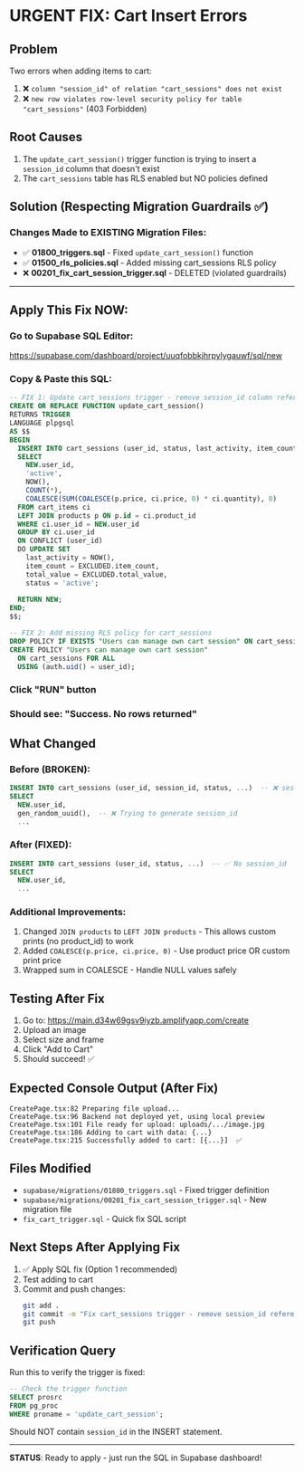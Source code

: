 # URGENT FIX: Cart Insert Errors

## Problem
Two errors when adding items to cart:
1. ❌ `column "session_id" of relation "cart_sessions" does not exist`
2. ❌ `new row violates row-level security policy for table "cart_sessions"` (403 Forbidden)

## Root Causes
1. The `update_cart_session()` trigger function is trying to insert a `session_id` column that doesn't exist
2. The `cart_sessions` table has RLS enabled but NO policies defined

## Solution (Respecting Migration Guardrails ✅)

### Changes Made to EXISTING Migration Files:
- ✅ **01800_triggers.sql** - Fixed `update_cart_session()` function
- ✅ **01500_rls_policies.sql** - Added missing cart_sessions RLS policy
- ❌ **00201_fix_cart_session_trigger.sql** - DELETED (violated guardrails)

---

## Apply This Fix NOW:

### Go to Supabase SQL Editor:
https://supabase.com/dashboard/project/uuqfobbkjhrpylygauwf/sql/new

### Copy & Paste this SQL:

```sql
-- FIX 1: Update cart_sessions trigger - remove session_id column reference
CREATE OR REPLACE FUNCTION update_cart_session()
RETURNS TRIGGER
LANGUAGE plpgsql
AS $$
BEGIN
  INSERT INTO cart_sessions (user_id, status, last_activity, item_count, total_value)
  SELECT 
    NEW.user_id,
    'active',
    NOW(),
    COUNT(*),
    COALESCE(SUM(COALESCE(p.price, ci.price, 0) * ci.quantity), 0)
  FROM cart_items ci
  LEFT JOIN products p ON p.id = ci.product_id
  WHERE ci.user_id = NEW.user_id
  GROUP BY ci.user_id
  ON CONFLICT (user_id)
  DO UPDATE SET
    last_activity = NOW(),
    item_count = EXCLUDED.item_count,
    total_value = EXCLUDED.total_value,
    status = 'active';
  
  RETURN NEW;
END;
$$;

-- FIX 2: Add missing RLS policy for cart_sessions
DROP POLICY IF EXISTS "Users can manage own cart session" ON cart_sessions;
CREATE POLICY "Users can manage own cart session" 
  ON cart_sessions FOR ALL 
  USING (auth.uid() = user_id);
```

### Click "RUN" button

### Should see: "Success. No rows returned"

## What Changed

### Before (BROKEN):
```sql
INSERT INTO cart_sessions (user_id, session_id, status, ...)  -- ❌ session_id doesn't exist
SELECT 
  NEW.user_id,
  gen_random_uuid(),  -- ❌ Trying to generate session_id
  ...
```

### After (FIXED):
```sql
INSERT INTO cart_sessions (user_id, status, ...)  -- ✅ No session_id
SELECT 
  NEW.user_id,
  ...
```

### Additional Improvements:
1. Changed `JOIN products` to `LEFT JOIN products` - This allows custom prints (no product_id) to work
2. Added `COALESCE(p.price, ci.price, 0)` - Use product price OR custom print price
3. Wrapped sum in COALESCE - Handle NULL values safely

## Testing After Fix

1. Go to: https://main.d34w69gsv9iyzb.amplifyapp.com/create
2. Upload an image
3. Select size and frame
4. Click "Add to Cart"
5. Should succeed! ✅

## Expected Console Output (After Fix)
```
CreatePage.tsx:82 Preparing file upload...
CreatePage.tsx:96 Backend not deployed yet, using local preview
CreatePage.tsx:101 File ready for upload: uploads/.../image.jpg
CreatePage.tsx:186 Adding to cart with data: {...}
CreatePage.tsx:215 Successfully added to cart: [{...}]  ✅
```

## Files Modified
- `supabase/migrations/01800_triggers.sql` - Fixed trigger definition
- `supabase/migrations/00201_fix_cart_session_trigger.sql` - New migration file
- `fix_cart_trigger.sql` - Quick fix SQL script

## Next Steps After Applying Fix

1. ✅ Apply SQL fix (Option 1 recommended)
2. Test adding to cart
3. Commit and push changes:
   ```bash
   git add .
   git commit -m "Fix cart_sessions trigger - remove session_id reference"
   git push
   ```

## Verification Query

Run this to verify the trigger is fixed:
```sql
-- Check the trigger function
SELECT prosrc 
FROM pg_proc 
WHERE proname = 'update_cart_session';
```

Should NOT contain `session_id` in the INSERT statement.

---

**STATUS**: Ready to apply - just run the SQL in Supabase dashboard!
